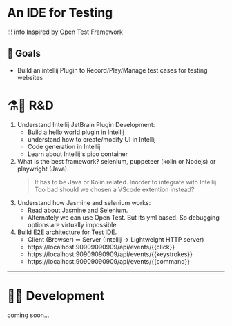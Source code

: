 # An IDE for Testing

!!! info
    Inspired by Open Test Framework

## 🎯 Goals
- Build an intellij Plugin to Record/Play/Manage test cases for testing websites

# ⚗🧪 R&D 
1. Understand Intellij JetBrain Plugin Development: 
    - Build a hello world plugin in Intellij
    - understand how to create/modify UI in Intellij
    - Code generation in Intellij
    - Learn about Intellij's pico container
2.  What is the best framework? selenium, puppeteer (kolin or Nodejs) or playwright (Java).
    > It has to be Java or Kolin related. Inorder to integrate with Intellij. Too bad should we chosen a VScode extention instead?
3.  Understand how Jasmine and selenium works:
    - Read about Jasmine and Selenium.
    - Alternately we can use Open Test. But its yml based. So debugging options are virtually impossible.
4. Build E2E architecture for Test IDE.  
    - Client (Browser) ➡ Server (Intellij -> Lightweight HTTP server)
    - https://localhost:90909090909/api/events/{{click}}
    - https://localhost:90909090909/api/events/{{keystrokes}}
    - https://localhost:90909090909/api/events/{{command}}
    
----

# 👩‍💻 Development

coming soon...

